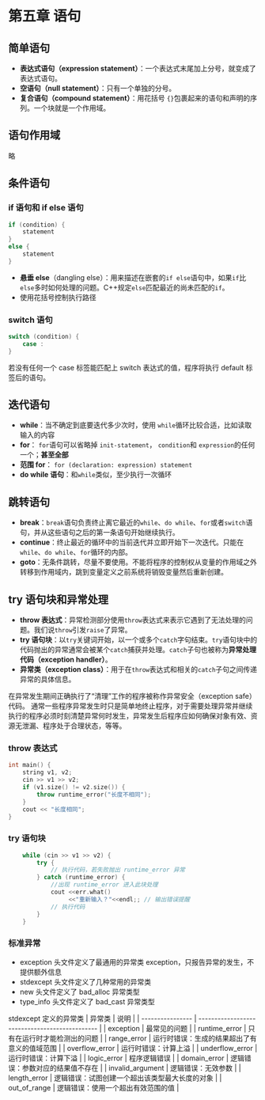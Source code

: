 # 第五章 语句

## 简单语句

- **表达式语句（expression statement）**：一个表达式末尾加上分号，就变成了表达式语句。
- **空语句（null statement）**：只有一个单独的分号。
- **复合语句（compound statement）**：用花括号 `{}`包裹起来的语句和声明的序列。一个块就是一个作用域。

## 语句作用域

略

## 条件语句

### if 语句和 if else 语句

```cpp
if (condition) {
    statement
}
else {
    statement
}
```

- **悬垂 else**（dangling else）：用来描述在嵌套的`if else`语句中，如果`if`比`else`多时如何处理的问题。C++规定`else`匹配最近的尚未匹配的`if`。
- 使用花括号控制执行路径

### switch 语句

```cpp
switch (condition) {
    case :
}
```
若没有任何一个 case 标签能匹配上 switch 表达式的值，程序将执行 default 标签后的语句。

## 迭代语句

- **while**：当不确定到底要迭代多少次时，使用 `while`循环比较合适，比如读取输入的内容
- **for**： `for`语句可以省略掉 `init-statement`， `condition`和 `expression`的任何一个；**甚至全部**
- **范围 for**： `for (declaration: expression) statement`
- **do while 语句**：和`while`类似，至少执行一次循环

## 跳转语句

- **break**：`break`语句负责终止离它最近的`while`、`do while`、`for`或者`switch`语句，并从这些语句之后的第一条语句开始继续执行。
- **continue**：终止最近的循环中的当前迭代并立即开始下一次迭代。只能在`while`、`do while`、`for`循环的内部。
- **goto**：无条件跳转，尽量不要使用。不能将程序的控制权从变量的作用域之外转移到作用域内，跳到变量定义之前系统将销毁变量然后重新创建。

## try 语句块和异常处理

- **throw 表达式**：异常检测部分使用`throw`表达式来表示它遇到了无法处理的问题。我们说`throw`引发`raise`了异常。
- **try 语句块**：以`try`关键词开始，以一个或多个`catch`字句结束。`try`语句块中的代码抛出的异常通常会被某个`catch`捕获并处理。`catch`子句也被称为**异常处理代码（exception handler）**。
- **异常类（exception class）**：用于在`throw`表达式和相关的`catch`子句之间传递异常的具体信息。

在异常发生期间正确执行了“清理”工作的程序被称作异常安全（exception safe）代码。
通常一些程序异常发生时只是简单地终止程序，对于需要处理异常并继续执行的程序必须时刻清楚异常何时发生，异常发生后程序应如何确保对象有效、资源无泄漏、程序处于合理状态，等等。

### throw 表达式

```cpp
int main() {
    string v1, v2;
    cin >> v1 >> v2;
    if (v1.size() != v2.size()) {
        throw runtime_error("长度不相同");
    }
    cout << "长度相同";
}
```

### try 语句块

```cpp
    while (cin >> v1 >> v2) {
        try {
            // 执行代码，若失败抛出 runtime_error 异常
        } catch (runtime_error) {
            //出现 runtime_error 进入此块处理
            cout <<err.what()
                 <<"重新输入？"<<endl;; // 输出错误提醒
            // 执行代码
        }
    }
```

### 标准异常

- exception 头文件定义了最通用的异常类 exception，只报告异常的发生，不提供额外信息
- stdexcept 头文件定义了几种常用的异常类
- new 头文件定义了 bad_alloc 异常类型
- type_info 头文件定义了 bad_cast 异常类型

stdexcept 定义的异常类
| 异常类           | 说明                                           |
| ---------------- | ---------------------------------------------- |
| exception        | 最常见的问题                                   |
| runtime_error    | 只有在运行时才能检测出的问题                   |
| range_error      | 运行时错误：生成的结果超出了有意义的值域范围   |
| overflow_error   | 运行时错误：计算上溢                           |
| underflow_error  | 运行时错误：计算下溢                           |
| logic_error      | 程序逻辑错误                                   |
| domain_error     | 逻辑错误：参数对应的结果值不存在               |
| invalid_argument | 逻辑错误：无效参数                             |
| length_error     | 逻辑错误：试图创建一个超出该类型最大长度的对象 |
| out_of_range     | 逻辑错误：使用一个超出有效范围的值             |
